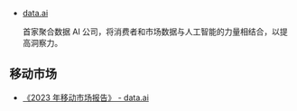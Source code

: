 - [data.ai](https://www.data.ai/cn/)

    首家聚合数据 AI 公司，将消费者和市场数据与人工智能的力量相结合，以提高洞察力。

## 移动市场

- [《2023 年移动市场报告》 - data.ai](https://www.data.ai/cn/insights/market-data/state-of-mobile-2023/)
